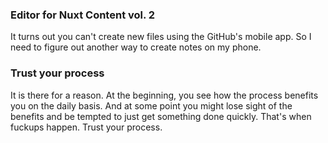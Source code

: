 ### Editor for Nuxt Content vol. 2
It turns out you can't create new files using the GitHub's mobile app. So I need to figure out another way to create notes on my phone.

### Trust your process
It is there for a reason. At the beginning, you see how the process benefits you on the daily basis. And at some point you might lose sight of the benefits and be tempted to just get something done quickly. That's when fuckups happen. Trust your process.
